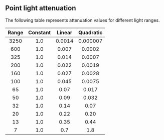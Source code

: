 Point light attenuation
---------------------

The following table represents attenuation values for different light ranges.


|Range  |Constant   |Linear |Quadratic  |
|:----: |:------:   |:----: |:-------:  |
|3250   |1.0        |0.0014 |0.000007   |
|600    |1.0        |0.007  |0.0002     |
|325    |1.0        |0.014  |0.0007     |
|200    |1.0        |0.022  |0.0019     |
|160    |1.0        |0.027  |0.0028     |
|100    |1.0        |0.045  |0.0075     |
|65     |1.0 	    |0.07   |0.017      |
|50     |1.0 	    |0.09   |0.032      |
|32     |1.0 	    |0.14   |0.07       |
|20     |1.0 	    |0.22   |0.20       |
|13     |1.0 	    |0.35   |0.44       |
|7      |1.0        |0.7    |1.8        |
